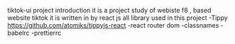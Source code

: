tiktok-ui project introduction
 it is a project study of webiste f8 , based website tiktok  it is written in by react js 
all library used in this project 
-Tippy https://github.com/atomiks/tippyjs-react
-react router dom 
-classnames 
-babelrc
-prettierrc
